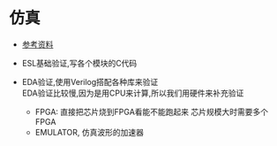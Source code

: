 # 仿真

* [参考资料](https://zhuanlan.zhihu.com/p/514563099)

* ESL基础验证,写各个模块的C代码  

* EDA验证,使用Verilog搭配各种库来验证  
EDA验证比较慢,因为是用CPU来计算,所以我们用硬件来补充验证  
    * FPGA: 直接把芯片烧到FPGA看能不能跑起来
    芯片规模大时需要多个FPGA
    * EMULATOR, 仿真波形的加速器
